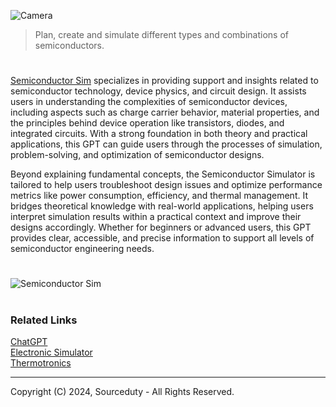 ![Camera](https://github.com/user-attachments/assets/9876e6e0-e2ae-4ae4-8be8-5d9ff919b02a)

> Plan, create and simulate different types and combinations of semiconductors.
#

[Semiconductor Sim](https://chatgpt.com/g/g-LNpy4y0uU-semiconductor-sim) specializes in providing support and insights related to semiconductor technology, device physics, and circuit design. It assists users in understanding the complexities of semiconductor devices, including aspects such as charge carrier behavior, material properties, and the principles behind device operation like transistors, diodes, and integrated circuits. With a strong foundation in both theory and practical applications, this GPT can guide users through the processes of simulation, problem-solving, and optimization of semiconductor designs.

Beyond explaining fundamental concepts, the Semiconductor Simulator is tailored to help users troubleshoot design issues and optimize performance metrics like power consumption, efficiency, and thermal management. It bridges theoretical knowledge with real-world applications, helping users interpret simulation results within a practical context and improve their designs accordingly. Whether for beginners or advanced users, this GPT provides clear, accessible, and precise information to support all levels of semiconductor engineering needs.

#
![Semiconductor Sim](https://github.com/user-attachments/assets/250fc4dc-94d0-43a2-8469-34ca603c160e)

#
### Related Links

[ChatGPT](https://github.com/sourceduty/ChatGPT)
<br>
[Electronic Simulator](https://github.com/sourceduty/Electronic_Simulator)
<br>
[Thermotronics](https://github.com/sourceduty/Thermotronics)

***
Copyright (C) 2024, Sourceduty - All Rights Reserved.

